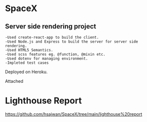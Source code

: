 # SpaceX

## Server side rendering project

    -Used create-react-app to build the client.
    -Used Node.js and Express to build the server for server side rendering.
    -Used HTML5 Semantics.
    -Used scss features eg. @function, @mixin etc.
    -Used dotenv for managing environment.
    -Impleted test cases

Deployed on Heroku.

Attached

Lighthouse Report
====================

https://github.com/hsajwan/SpaceX/tree/main/lighthouse%20report
